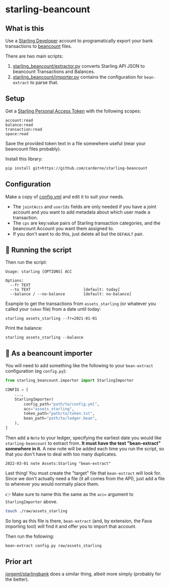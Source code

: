 # starling-beancount
## What is this
Use a [Starling Developer](https://developer.starlingbank.com/get-started) account to programatically export your bank transactions to [beancount](https://beancount.github.io/) files.

There are two main scripts:
1. [starling_beancount/extractor.py](./starling_beancount/extractor.py) converts Starling API JSON to beancount Transactions and Balances.
2. [starling_beancount/importer.py](./starling_beancount/importer.py) contains the configuration for `bean-extract` to parse that.

## Setup
Get a [Starling Personal Access Token](https://developer.starlingbank.com/personal/token) with the following scopes:
```
account:read
balance:read
transaction:read
space:read
```

Save the provided token text in a file somewhere useful (near your beancount files probably).

Install this library:
```bash
pip install git+https://github.com/carderne/starling-beancount
```

## Configuration
Make a copy of [config.yml](./config.yml) and edit it to suit your needs.
- The `jointAccs` and `userIds` fields are only needed if you have a joint account and you want to add metadata about which user made a transaction.
- The `cps` are key:value pairs of Starling transaction categories, and the beancount Account you want them assigned to.
- If you don't want to do this, just delete all but the `DEFAULT` pair.

## 💪 Running the script

Then run the script:
```
Usage: starling [OPTIONS] ACC

Options:
  --fr TEXT
  --to TEXT                       [default: today]
  --balance / --no-balance        [default: no-balance]
```

Example to get the transactions from `assets_starling` (or whatever you called your `token` file) from a date until today:
```
starling assets_starling --fr=2021-01-01
```

Print the balance:
```
starling assets_starling --balance
```

## 🧠 As a beancount importer
You will need to add something like the following to your `bean-extract` configuration (eg `config.py`):
```python
from starling_beancount.importer import StarlingImporter

CONFIG = [
    ...,
    StarlingImporter(
        config_path="path/to/config.yml",
        acc="assets_starling",
        token_path="path/to/token.txt",
        bean_path="path/to/ledger.bean",
    ),
]
```

Then add a `Note` to your ledger, specifying the earliest date you would like `starling-beancount` to extract from.
**It must have the text "bean-extract" somewhere in it.**
A new note will be added each time you run the script, so that you don't have to deal with too many duplicates.
```beancount
2022-03-01 note Assets:Starling "bean-extract"
```

Last thing! You must create the "target" file that `bean-extract` will look for.
Since we don't actually need a file (it all comes from the API), just add a file to wherever you would normally place them.

👉 Make sure to name this the same as the `acc=` argument to `StarlingImporter` above.

```bash
touch ./raw/assets_starling
```

So long as this file is there, `bean-extract` (and, by extension, the Fava importing tool) will find it and offer you to import that account.

Then run the following:
```bash
bean-extract config.py raw/assets_starling
```

## Prior art
[jorgeml/starlingbank](https://github.com/jorgeml/starlingbank) does a similar thing, albeit more simply (probably for the better).
